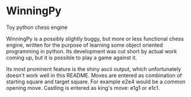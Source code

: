 # WinningPy
Toy python chess engine

WinningPy is a possibly slightly buggy, but more or less functional chess engine, 
written for the purpose of learning some object oriented programming in python. 
Its development was cut short by actual work coming up, but it is possible to play a game against it. 

Its most prominent feature is the shiny ascii output, which unfortunately doesn't work well in this README.
Moves are entered as combination of starting square and target square. 
For example e2e4 would be a common opening move. 
Castling is entered as king's move: e1g1 or e1c1.

